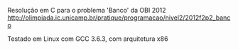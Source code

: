 Resolução em C para o problema 'Banco' da OBI 2012
http://olimpiada.ic.unicamp.br/pratique/programacao/nivel2/2012f2p2_banco

Testado em Linux com GCC 3.6.3, com arquitetura x86

